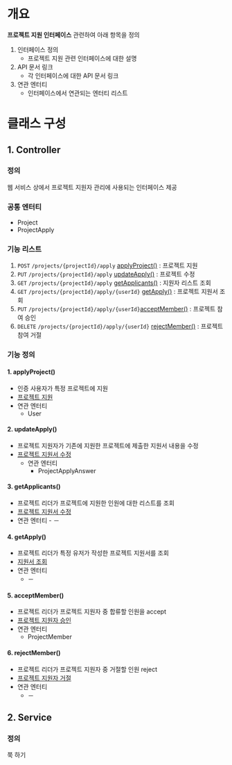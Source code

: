# 개요
**프로젝트 지원 인터페이스** 관련하여 아래 항목을 정의
1. 인터페이스 정의
    - 프로젝트 지원 관련 인터페이스에 대한 설명
2. API 문서 링크
    - 각 인터페이스에 대한 API 문서 링크
3. 연관 엔터티
    - 인터페이스에서 연관되는 엔터티 리스트

# 클래스 구성
## 1. Controller
### 정의
웹 서비스 상에서 프로젝트 지원자 관리에 사용되는 인터페이스 제공

### 공통 엔터티
- Project
- ProjectApply

### 기능 리스트
1. `POST` `/projects/{projectId}/apply` [applyProject()](#1-applyproject) : 프로젝트 지원
2. `PUT` `/projects/{projectId}/apply` [updateApply()](#2-updateapply) : 프로젝트 수정
3. `GET` `/projects/{projectId}/apply` [getApplicants()](#3-getapplicants) : 지원자 리스트 조회
4. `GET` `/projects/{projectId}/apply/{userId}` [getApply()](#4-getapply) : 프로젝트 지원서 조회
5. `PUT` `/projects/{projectId}/apply/{userId}`[acceptMember()](#5-acceptmember) : 프로젝트 참여 승인
6. `DELETE` `/projects/{projectId}/apply/{userId}` [rejectMember()](#6-rejectmember) : 프로젝트 참여 거절

### 기능 정의
#### 1. applyProject()
  - 인증 사용자가 특정 프로젝트에 지원
  - [프로젝트 지원](http://34.105.29.115:8080/docs/index.html#projectApply "해당 API 문서로 이동")
  - 연관 엔터티
      - User
    
#### 2. updateApply()
  - 프로젝트 지원자가 기존에 지원한 프로젝트에 제출한 지원서 내용을 수정
  - [프로젝트 지원서 수정](http://34.105.29.115:8080/docs/index.html#updateApply "해당 API 문서로 이동")  
    - 연관 엔터티
      - ProjectApplyAnswer
            
#### 3. getApplicants()
  - 프로젝트 리더가 프로젝트에 지원한 인원에 대한 리스트를 조회
  - [프로젝트 지원서 수정](http://34.105.29.115:8080/docs/index.html#getApplicants "해당 API 문서로 이동")
  - 연관 엔터티
        - －
                
#### 4. getApply()
  - 프로젝트 리더가 특정 유저가 작성한 프로젝트 지원서를 조회
  - [지원서 조회](http://34.105.29.115:8080/docs/index.html#getApply "해당 API 문서로 이동")
  - 연관 엔터티
      - －
        
#### 5. acceptMember()
  - 프로젝트 리더가 프로젝트 지원자 중 합류할 인원을 accept
  - [프로젝트 지원자 승인](http://34.105.29.115:8080/docs/index.html#acceptApply "해당 API 문서로 이동")
  - 연관 엔터티
      - ProjectMember
        
#### 6. rejectMember()
  - 프로젝트 리더가 프로젝트 지원자 중 거절할 인원 reject
  - [프로젝트 지원자 거절](http://34.105.29.115:8080/docs/index.html#rejectApply "해당 API 문서로 이동")
  - 연관 엔터티
      - －

## 2. Service
### 정의
쭉 하기